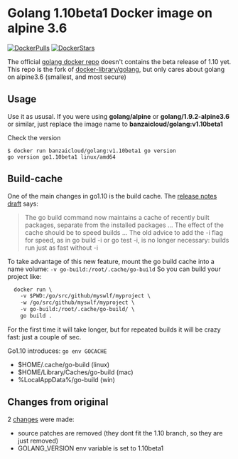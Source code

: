 # Golang 1.10beta1 Docker image on alpine 3.6

[![DockerPulls](https://img.shields.io/docker/pulls/banzaicloud/golang.svg)](https://registry.hub.docker.com/u/banzaicloud/golang/)
[![DockerStars](https://img.shields.io/docker/stars/banzaicloud/golang.svg)](https://registry.hub.docker.com/u/banzaicloud/golang/)

The official [golang docker repo](https://hub.docker.com/r/_/golang/) doesn't contains the beta release of 1.10 yet.
This repo is the fork of [docker-library/golang](https://github.com/docker-library/golang/tree/master/1.9/alpine3.6),
but only cares about golang on alpine3.6 (smallest, and most secure)

## Usage

Use it as ususal. If you were using **golang/alpine** or **golang/1.9.2-alpine3.6** or similar,
just replace the image name to **banzaicloud/golang:v1.10beta1**

Check the version
```
$ docker run banzaicloud/golang:v1.10beta1 go version
go version go1.10beta1 linux/amd64
```

## Build-cache

One of the main changes in go1.10 is the build cache. The [release notes draft](https://beta.golang.org/doc/go1.10#build)
says:

> The go build command now maintains a cache of recently built packages, separate from the installed packages ...
The effect of the cache should be to speed builds ... The old advice to add the -i flag for speed, as in go build -i or go test -i, is no longer necessary: builds run just as fast without -i

To take advantage of this new feature, mount the go build cache into a name volume: `-v go-build:/root/.cache/go-build`
So you can build your project like:

```diff
  docker run \
    -v $PWD:/go/src/github/myswlf/myproject \
    -w /go/src/github/myswlf/myproject \
    -v go-build:/root/.cache/go-build/ \
    go build .
```

For the first time it will take longer, but for repeated builds it will be crazy fast: just a couple of sec.

Go1.10 introduces: `go env GOCACHE`

- $HOME/.cache/go-build (linux)
- $HOME/Library/Caches/go-build (mac)
- %LocalAppData%/go-build (win)

## Changes from original

2 [changes](https://github.com/banzaicloud/docker-golang/commit/d1b5e6b7a90b2cba6e30659024d942616279fe39) were made:
- source patches are removed (they dont fit the 1.10 branch, so they are just removed)
- GOLANG_VERSION env variable is set to 1.10beta1 



